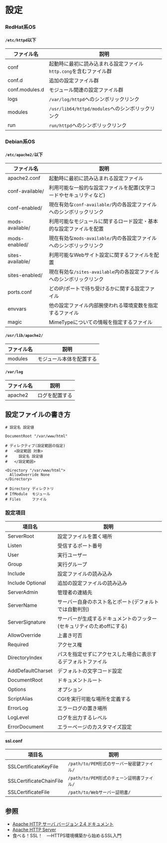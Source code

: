 # 設定
### RedHat系OS
#### `/etc/httpd`以下

| ファイル名     | 説明                                                               |
| -              | -                                                                  |
| conf           | 起動時に最初に読み込まれる設定ファイル`http.cong`を含むファイル群  |
| conf.d         | 追加の設定ファイル群                                               |
| conf.modules.d | モジュール関連の設定ファイル群                                     |
| logs           | `/var/log/httpd`へのシンボリックリンク                             |
| modules        | `/usr/lib64/httpd/modules`へのシンボリックリンク                   |
| run            | `run/httpd`へのシンボリックリンク                                  |

### Debian系OS
#### `/etc/apache2/`以下

| ファイル名       | 説明                                                                 |
| -                | -                                                                    |
| apache2.conf     | 起動時に最初に読み込まれる設定ファイル                               |
| conf-available/  | 利用可能な一般的な設定ファイルを配置(文字コードやセキュリティなど)   |
| conf-enabled/    | 現在有効な`conf-available/`内の各設定ファイルへのシンボリックリンク  |
| mods-available/  | 利用可能なモジュールに関するロード設定・基本的な設定ファイルを配置   |
| mods-enabled/    | 現在有効な`mods-available/`内の各設定ファイルへのシンボリックリンク  |
| sites-available/ | 利用可能なWebサイト設定に関するファイルを配置                        |
| sites-enabled/   | 現在有効な`/sites-available`内の各設定ファイルへのシンボリックリンク |
| ports.conf       | どのIP/ポートで待ち受けるかに関する設定ファイル                      |
| envvars          | 他の設定ファイル内部腕使われる環境変数を指定するファイル             |
| magic            | MimeTypeについての情報を指定するファイル                             |

#### `/usr/lib/apache2/`

| ファイル名 | 説明                     |
| -          | -                        |
| modules    | モジュール本体を配置する |

#### `/var/log`

| ファイル名 | 説明           |
| -          | -              |
| apache2    | ログを配置する |

## 設定ファイルの書き方
```
# 設定名 設定値

DocumentRoot "/var/www/html"
```

```
# ディレクティブ(設定範囲の指定)
#   <設定範囲 対象>
#     設定名 設定値
#   </設定範囲>

<Directory "/var/www/html">
  AllowOverride None
</Directory>

# Directory ディレクトリ
# IfModule  モジュール
# Files     ファイル
```

### 設定項目

| 項目名            | 説明                                                                  |
| -                 | -                                                                     |
| ServerRoot        | 設定ファイルを置く場所                                                |
| Listen            | 受信するポート番号                                                    |
| User              | 実行ユーザー                                                          |
| Group             | 実行グループ                                                          |
| Include           | 設定ファイルの読み込み                                                |
| Include Optional  | 追加の設定ファイルの読み込み                                          |
| ServerAdmin       | 管理者の連絡先                                                        |
| ServerName        | サーバー自身のホスト名とポート(デフォルトでは自動判別)                |
| ServerSignature   | サーバーが生成するドキュメントのフッター(セキュリティのためoffにする) |
| AllowOverride     | 上書き可否                                                            |
| Required          | アクセス権                                                            |
| DirectoryIndex    | パスを指定せずにアクセスした場合に表示するデフォルトファイル          |
| AddDefaultCharset | デフォルトの文字コード設定                                            |
| DocumentRoot      | ドキュメントルート                                                    |
| Options           | オプション                                                            |
| ScriptAlias       | CGIを実行可能な場所を定義する                                         |
| ErrorLog          | エラーログの置き場所                                                  |
| LogLevel          | ログを出力するレベル                                                  |
| ErrorDocument     | エラーページのカスタマイズ設定                                        |

#### ssl.conf

| 項目名                   | 説明                                        |
| -                        | -                                           |
| SSLCertificateKeyFile    | `/path/to/PEM形式のサーバー秘密鍵ファイル/` |
| SSLCertificateChainFile  | `/path/to/PEM形式のチェーン証明書ファイル/` |
| SSLCertificateFile       | `/path/to/Webサーバー証明書/`               |

## 参照
- [Apache HTTP サーバ バージョン 2.4 ドキュメント](https://httpd.apache.org/docs/2.4/ja/)
- [Apache HTTP Server](https://ja.wikipedia.org/wiki/Apache_HTTP_Server)
- 食べる！SSL！　―HTTPS環境構築から始めるSSL入門
